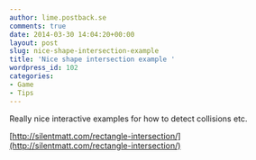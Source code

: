 ```yaml
---
author: lime.postback.se
comments: true
date: 2014-03-30 14:04:20+00:00
layout: post
slug: nice-shape-intersection-example
title: 'Nice shape intersection example '
wordpress_id: 102
categories:
- Game
- Tips
---
```


Really nice interactive examples for how to detect collisions etc.

[http://silentmatt.com/rectangle-intersection/](http://silentmatt.com/rectangle-intersection/)


